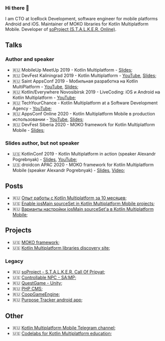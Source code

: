 ### Hi there 👋
I am CTO at IceRock Development, software engineer for mobile platforms Android and iOS. Maintainer of MOKO libraries for Kotlin Multiplatform Mobile.
Developer of [soProject (S.T.A.L.K.E.R. Online)](https://www.moddb.com/mods/stalker-online).

## Talks
### Author and speaker
- 🇷🇺 MobileUp MeetUp 2019 - Kotlin Multiplatform - [Slides](https://docs.google.com/presentation/d/1JfuFGKKDEJZBoebhBW0zVAUCB8k2etiXphKGCHUWZr4/edit?usp=sharing);
- 🇷🇺 DevFest Kaliningrad 2019 - Kotlin Multiplatform - [YouTube](https://www.youtube.com/watch?v=kLQOgl8cmUM), [Slides](https://docs.google.com/presentation/d/13W656DKrGgu25MihlxfBQeDOVl7Q85ZnK8jW40QXrF0/edit?usp=sharing);
- 🇷🇺 Saint AppsConf 2019 - Мобильная разработка на Kotlin MultiPlatform - [YouTube](https://www.youtube.com/watch?v=kO8RDq6OoV4), [Slides](https://drive.google.com/file/d/1QZKomzWLTbsk0IV30uyKdiSLB8Lxtb0Y/view);
- 🇷🇺 Kotlin/Everywhere Novosibirsk 2019 - LiveCoding: iOS и Android на Kotlin Multiplatform - [YouTube](https://www.youtube.com/watch?v=r07X_5ICDPk);
- 🇷🇺 TechYourChance - Kotlin Multiplatform at a Software Development Agency - [YouTube](https://www.youtube.com/watch?v=ScBZKFhFGqs);
- 🇷🇺 AppsConf Online 2020 - Kotlin Multiplatform Mobile в production использовании - [YouTube](https://www.youtube.com/watch?v=jJWDlsETb3A), [Slides](https://drive.google.com/file/d/1l8boJxJ1pcpIkywnPgL5q6SwCbAP3myr/view);
- 🇷🇺 DevFest Siberia 2020 - MOKO framework for Kotlin Multiplatform Mobile - [Slides](https://docs.google.com/presentation/d/1bT6bjnR3QqYD6krMLqPFGaMfdxTtVnBT5NF9eF64ZB0/edit?usp=sharing);

### Slides author, but not speaker
- 🇺🇸 KotlinConf 2019 - Kotlin Multiplatform in action (speaker Alexandr Pogrebnyak) - [Slides](https://docs.google.com/presentation/d/1loqL52pzxKEXG1NOs7hlHVwsznkgl-LQj-n9aOp3FMM/edit), [YouTube](https://www.youtube.com/watch?v=IKYsX6nBcsw);
- 🇺🇸 droidcon APAC 2020 - MOKO framework for Kotlin Multiplatform Mobile (speaker Alexandr Pogrebnyak) - [Slides](https://docs.google.com/presentation/d/1vcPdcXu1j9X2jxlgLNd9e3bgAxiXiqXClrOhMUlWceQ/edit?usp=sharing), [Video](https://www.droidcon.com/media-detail?video=491624102);

## Posts
- 🇷🇺 [Опыт работы с Kotlin Multiplatform за 10 месяцев](https://medium.com/icerock/%D0%BE%D0%BF%D1%8B%D1%82-%D1%80%D0%B0%D0%B1%D0%BE%D1%82%D1%8B-%D1%81-kotlin-multiplatform-%D0%B7%D0%B0-10-%D0%BC%D0%B5%D1%81%D1%8F%D1%86%D0%B5%D0%B2-435a7e08e52d);
- 🇺🇸 [Enable iosMain sourceSet in Kotlin Multiplatform Mobile projects](https://medium.com/icerock/enable-iosmain-sourceset-in-kotlin-multiplatform-mobile-projects-91168db9ac5c?source=friends_link&sk=a87d5f2b82bd98d504b16cde238bf019);
- 🇷🇺 [Варианты настройки iosMain sourceSet'а в Kotlin Multiplatform Mobile](https://habr.com/ru/post/536480/);

## Projects
- 🇺🇸 [MOKO framework](https://moko.icerock.dev/);
- 🇺🇸 [Kotlin Multiplatform libraries discovery site](https://libs.kmp.icerock.dev/);

### Legacy
- 🇷🇺 [soProject - S.T.A.L.K.E.R. Call Of Pripyat](https://bitbucket.org/Aleksey009/soproject/);
- 🇺🇸 [Controllable NPC - SA:MP](https://bitbucket.org/Aleksey009/controllable-npc/);
- 🇷🇺 [QuestGame - Unity](https://bitbucket.org/Aleksey009/questgame/);
- 🇷🇺 [PHP CMS](https://bitbucket.org/Aleksey009/web-application/);
- 🇷🇺 [CoopGameEngine](https://bitbucket.org/Aleksey009/coopgameengine/);
- 🇷🇺 [Purpose Tracker android app](https://bitbucket.org/Aleksey009/purposetracker-android);

## Other
- 🇷🇺 [Kotlin Multiplatform Mobile Telegram channel](https://t.me/kotlinmpp);
- 🇺🇸 [Codelabs for Kotlin Multiplatform education](https://codelabs.kmp.icerock.dev/);

<!--
**Alex009/alex009** is a ✨ _special_ ✨ repository because its `README.md` (this file) appears on your GitHub profile.

Here are some ideas to get you started:

- 🔭 I’m currently working on ...
- 🌱 I’m currently learning ...
- 👯 I’m looking to collaborate on ...
- 🤔 I’m looking for help with ...
- 💬 Ask me about ...
- 📫 How to reach me: ...
- 😄 Pronouns: ...
- ⚡ Fun fact: ...
-->
